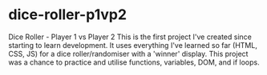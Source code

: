 # dice-roller-p1vp2
Dice Roller - Player 1 vs Player 2
This is the first project I've created since starting to learn development.
It uses everything I've learned so far (HTML, CSS, JS) for a dice roller/randomiser with a 'winner' display.
This project was a chance to practice and utilise functions, variables, DOM, and if loops.

